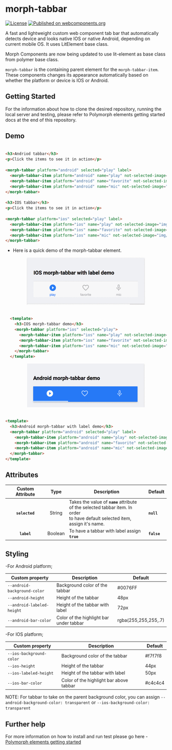 # morph-tabbar

[![License](https://img.shields.io/badge/License-Apache%202.0-blue.svg)](https://opensource.org/licenses/Apache-2.0) [![Published on webcomponents.org](https://img.shields.io/badge/webcomponents.org-published-blue.svg)](https://www.webcomponents.org/element/PolymerElements/paper-progress)

A fast and lightweight custom web component tab bar that automatically detects device and looks native IOS or native Android, depending on current mobile OS. It uses LitElement base class.

Morph Components are now being updated to use lit-element as base class from polymer base class.

`morph-tabbar` is the containing parent element for the `morph-tabbar-item`. These components changes its appearance automatically based on whether the platform or device is IOS or Android.

## Getting Started

For the information about how to clone the desired repository, running the local server and testing, please refer to Polymorph elements getting started docs at the end of this repository.

## Demo

<!---

```
<custom-element-demo>
  <template>
    <script src="../webcomponentsjs/webcomponents-lite.js"></script>
    <link rel="import" href="../morph-tabbar-item/morph-tabbar-item.html">
    <link rel="import" href="morph-tabbar.html">
    <next-code-block></next-code-block>
  </template>
</custom-element-demo>
```
-->

```html

<h3>Andriod tabbar</h3>
<p>Click the items to see it in action</p>

<morph-tabbar platform="android" selected="play" label> 
  <morph-tabbar-item platform="android" name="play" not-selected-image="img/play_android.svg" selected-image="img/play_android_selected.svg" has-label>play</morph-tabbar-item>
  <morph-tabbar-item platform="android" name="favorite" not-selected-image="img/favorite_android.svg" selected-image="img/favorite_android_selected.svg" has-label>favorite</morph-tabbar-item>
  <morph-tabbar-item platform="android" name="mic" not-selected-image="img/mic_android.svg" selected-image="img/mic_android_selected.svg" has-label>mic</morph-tabbar-item>
</morph-tabbar>

<h3>IOS tabbar</h3>
<p>Click the items to see it in action</p>

<morph-tabbar platform="ios" selected="play" label>
  <morph-tabbar-item platform="ios" name="play" not-selected-image="img/play_ios.svg" selected-image="img/play_ios_selected.svg" has-label>play</morph-tabbar-item>
  <morph-tabbar-item platform="ios" name="favorite" not-selected-image="img/favorite_ios.svg" selected-image="img/favorite_ios_selected.svg" has-label>favorite</morph-tabbar-item>
  <morph-tabbar-item platform="ios" name="mic" not-selected-image="img/mic_ios.svg" selected-image="img/mic_ios_selected.svg" has-label>mic</morph-tabbar-item>
</morph-tabbar>

```

- Here is a quick demo of the morph-tabbar element.

<p align="center">
  <img src="demo-images/ios-demo.gif" alt="IOS morph-tabbar demo"/>
</p>

```html

  <template>
    <h3>IOS morph-tabbar demo</h3>
    <morph-tabbar platform="ios" selected="play">
      <morph-tabbar-item platform="ios" name="play" not-selected-image="../img/play_ios.svg" selected-image="../img/play_ios_selected.svg"></morph-tabbar-item>
      <morph-tabbar-item platform="ios" name="favorite" not-selected-image="../img/favorite_ios.svg" selected-image="../img/favorite_ios_selected.svg"></morph-tabbar-item>
      <morph-tabbar-item platform="ios" name="mic" not-selected-image="../img/mic_ios.svg" selected-image="../img/mic_ios_selected.svg"></morph-tabbar-item>
    </morph-tabbar>
  </template>

```

  <p align="center">
    <img src="demo-images/android-demo.gif" alt="IOS morph-tabbar demo"/>
  </p>

  ```html

  <template>
    <h3>Android morph-tabbar with label demo</h3>
    <morph-tabbar platform="android" selected="play" label>
      <morph-tabbar-item platform="android" name="play" not-selected-image="../img/play_android.svg" selected-image="../img/play_android_selected.svg" label></morph-tabbar-item>
      <morph-tabbar-item platform="android" name="favorite" not-selected-image="../img/favorite_android.svg" selected-image="../img/favorite_android_selected.svg" label></morph-tabbar-item>
      <morph-tabbar-item platform="android" name="mic" not-selected-image="../img/mic_android.svg" selected-image="../img/mic_android_selected.svg" label></morph-tabbar-item>
    </morph-tabbar>
  </template>

  ```

## Attributes

| Custom Attribute |   Type  | Description                                                                                                                      | Default     |
|:----------------:|:-------:|----------------------------------------------------------------------------------------------------------------------------------|-------------|
|  **`selected`**  | String  | Takes the value of **`name`** attribute<br> of the selected tabbar item. In order<br>  to have default selected item,<br> assign  it's name. | **`null`**  |
|    **`label`**   | Boolean | To have a tabbar with label assign **`true`**                                                                                          | **`false`** |

## Styling

-For Android platform;

Custom property                  | Description                            | Default
---------------------------------|----------------------------------------|--------------------
`--android-background-color`     | Background color of the tabbar         | #0076FF
`--android-height`               | Height of the tabbar                   | 48px
`--android-labeled-height`       | Height of the tabbar with label        | 72px
`--android-bar-color`            | Color of the highlight bar under tabbar| rgba(255,255,255,.7)

-For IOS platform;

Custom property                  | Description                            | Default
---------------------------------|----------------------------------------|--------------------
`--ios-background-color`         | Background color of the tabbar         | #f7f7f8
`--ios-height`                   | Height of the tabbar                   | 44px
`--ios-labeled-height`           | Height of the tabbar with label        | 50px
`--ios-bar-color`                | Color of the highlight bar above tabbar| #c4c4c4

NOTE: For tabbar to take on the parent background color, you can assign `--android-background-color: transparent` or `--ios-background-color: transparent`

## Further help

For more information on how to install and run test please go here - [Polymorph elements getting started]

[Polymorph elements getting started]: https://github.com/moduware/polymorph-components/blob/master/INFO.md
